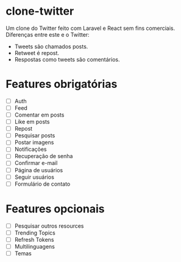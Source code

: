 # clone-twitter

Um clone do Twitter feito com Laravel e React sem fins comerciais. Diferenças entre este e o Twitter:

- Tweets são chamados posts.
- Retweet é repost.
- Respostas como tweets são comentários.

# Features obrigatórias

- [ ] Auth
- [ ] Feed
- [ ] Comentar em posts
- [ ] Like em posts
- [ ] Repost
- [ ] Pesquisar posts
- [ ] Postar imagens
- [ ] Notificações
- [ ] Recuperação de senha
- [ ] Confirmar e-mail
- [ ] Página de usuários
- [ ] Seguir usuários
- [ ] Formulário de contato

# Features opcionais

- [ ] Pesquisar outros resources
- [ ] Trending Topics
- [ ] Refresh Tokens
- [ ] Multilinguagens
- [ ] Temas
